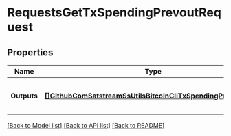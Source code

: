 # RequestsGetTxSpendingPrevoutRequest

## Properties
Name | Type | Description | Notes
------------ | ------------- | ------------- | -------------
**Outputs** | [**[]GithubComSatstreamSsUtilsBitcoinCliTxSpendingPrevoutInput**](github_com_satstream_ss-utils_bitcoin-cli.TxSpendingPrevoutInput.md) | The transaction outputs to check | [optional] [default to null]

[[Back to Model list]](../README.md#documentation-for-models) [[Back to API list]](../README.md#documentation-for-api-endpoints) [[Back to README]](../README.md)

